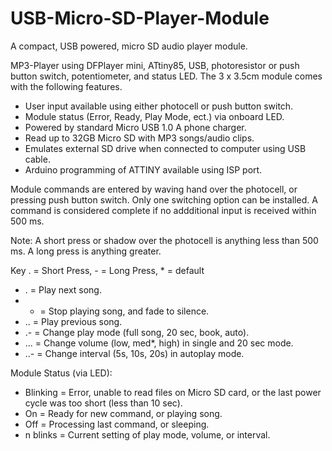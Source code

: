 # USB-Micro-SD-Player-Module
A compact, USB powered, micro SD audio player module.

MP3-Player using DFPlayer mini, ATtiny85, USB, photoresistor or push button switch, potentiometer, and status LED. The 3 x 3.5cm module comes with the following features.

 - User input available using either photocell or push button switch.
 - Module status (Error, Ready, Play Mode, ect.) via onboard LED.
 - Powered by standard Micro USB 1.0 A phone charger.
 - Read up to 32GB Micro SD with MP3 songs/audio clips.
 - Emulates external SD drive when connected to computer using USB cable.
 - Arduino programming of ATTINY available using ISP port.
 
Module commands are entered by waving hand over the photocell, or pressing push button switch. Only one switching option can be installed. A command is considered complete if no addditional input is received within 500 ms. 

Note: A short press or shadow over the photocell is anything less than 500 ms. A long press is anything greater.

Key . = Short Press, - = Long Press, * = default
 - .    = Play next song.
 - -    = Stop playing song, and fade to silence.
 - ..   = Play previous song.
 - .-   = Change play mode (full song, 20 sec, book, auto).
 - ...  = Change volume (low, med*, high) in single and 20 sec mode.
 - ..-  = Change interval (5s, 10s, 20s) in autoplay mode.
 
 Module Status (via LED):
 - Blinking = Error, unable to read files on Micro SD card, or the last power cycle was too short (less than 10 sec).
 - On       = Ready for new command, or playing song.
 - Off      = Processing last command, or sleeping.
 - n blinks = Current setting of play mode, volume, or interval.

